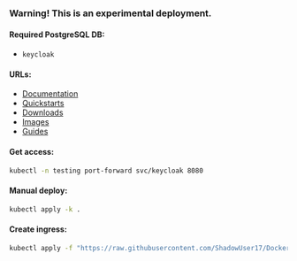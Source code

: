 ### Warning! This is an experimental deployment.

#### Required PostgreSQL DB:
- `keycloak`

#### URLs:
- [Documentation](https://www.keycloak.org/documentation-archive.html)
- [Quickstarts](https://github.com/keycloak/keycloak-quickstarts)
- [Downloads](https://www.keycloak.org/downloads-archive.html)
- [Images](https://hub.docker.com/r/jboss/keycloak)
- [Guides](https://www.keycloak.org/guides)

#### Get access:
```bash
kubectl -n testing port-forward svc/keycloak 8080
```

#### Manual deploy:
```bash
kubectl apply -k .
```

#### Create ingress:
```bash
kubectl apply -f "https://raw.githubusercontent.com/ShadowUser17/DockerTemplates/master/K8S/keycloak/ingress-test.yml"
```
